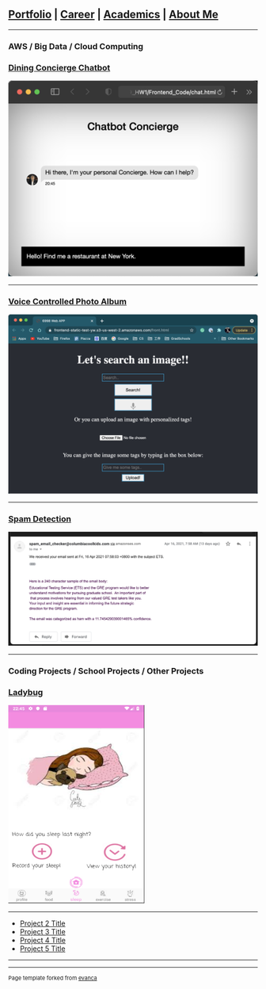 ## [Portfolio](https://yizhuowu.github.io/) | [Career](/career) | [Academics](/academics) | [About Me](/about)
---

### AWS / Big Data / Cloud Computing 

### [Dining Concierge Chatbot](/sample_page)
<img src="images/Dining_Concierge_Chat_Bot.png"/>

---
### [Voice Controlled Photo Album](/pdf/sample_presentation.pdf)
<img src="images/Voice_Controlled_Photo_Album.png"/>

---
### [Spam Detection](http://example.com/)
<img src="images/spam_checker.png"/>

---

### Coding Projects / School Projects / Other Projects

### [Ladybug](http://example.com/)<br>
<img src="images/Ladybug/s1.png" width="275" height="400"/>

---
- [Project 2 Title](http://example.com/)
- [Project 3 Title](http://example.com/)
- [Project 4 Title](http://example.com/)
- [Project 5 Title](http://example.com/)

---




---
<p style="font-size:11px">Page template forked from <a href="https://github.com/evanca/quick-portfolio">evanca</a></p>
<!-- Remove above link if you don't want to attibute -->

